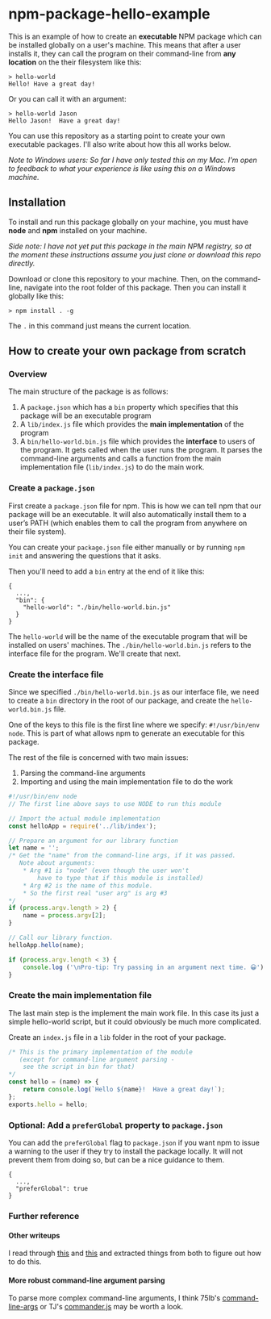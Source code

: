 # npm-package-hello-example

This is an example of how to create an **executable** NPM package which can be installed globally on a user's machine.  This means that after a user installs it, they can call the program on their command-line from **any location** on the their filesystem like this:

```
> hello-world
Hello! Have a great day!
```
Or you can call it with an argument:
```
> hello-world Jason
Hello Jason!  Have a great day!
```

You can use this repository as a starting point to create your own executable packages.  I'll also write about how this all works below.

*Note to Windows users:  So far I have only tested this on my Mac. I'm open to feedback to what your experience is like using this on a Windows machine.*

## Installation
To install and run this package globally on your machine, you must have **node** and **npm** installed on your machine. 

*Side note: I have not yet put this package in the main NPM registry, so at the moment these instructions assume you just clone or download this repo directly.*

Download or clone this repository to your machine.  Then, on the command-line, navigate into the root folder of this package.  Then you can install it globally like this:

```
> npm install . -g
```
The `.` in this command just means the current location.

## How to create your own package from scratch

### Overview
The main structure of the package is as follows:
1. A `package.json` which has a `bin` property which specifies that this package will be an executable program
2. A `lib/index.js` file which provides the **main implementation** of the program
3. A `bin/hello-world.bin.js` file which provides the **interface** to users of the program. It gets called when the user runs the program. It parses the command-line arguments and calls a function from the main implementation file (`lib/index.js`) to do the main work.

### Create a `package.json`
First create a `package.json` file for npm. This is how we can tell npm that our package will be an executable.  It will also automatically install them to a user’s PATH (which enables them to call the program from anywhere on their file system).

You can create your `package.json` file either manually or by running `npm init` and answering the questions that it asks.

Then you'll need to add a `bin` entry at the end of it like this:
```
{
  ...,
  "bin": {
    "hello-world": "./bin/hello-world.bin.js"
  }
}
```
The `hello-world` will be the name of the executable program that will be installed on users' machines.  The `./bin/hello-world.bin.js` refers to the interface file for the program.  We'll create that next.

### Create the interface file
Since we specified `./bin/hello-world.bin.js` as our interface file, we need to create a `bin` directory in the root of our package, and create the `hello-world.bin.js` file.

One of the keys to this file is the first line where we specify: `#!/usr/bin/env node`.  This is part of what allows npm to generate an executable for this package.

The rest of the file is concerned with two main issues:
1. Parsing the command-line arguments
2. Importing and using the main implementation file to do the work

```javascript
#!/usr/bin/env node
// The first line above says to use NODE to run this module

// Import the actual module implementation
const helloApp = require('../lib/index');

// Prepare an argument for our library function
let name = '';
/* Get the "name" from the command-line args, if it was passed.
   Note about arguments: 
    * Arg #1 is "node" (even though the user won't
        have to type that if this module is installed)
    * Arg #2 is the name of this module.
    * So the first real "user arg" is arg #3
*/
if (process.argv.length > 2) {
    name = process.argv[2];
}

// Call our library function.
helloApp.hello(name);

if (process.argv.length < 3) {
    console.log ('\nPro-tip: Try passing in an argument next time. 😀');
}
```

### Create the main implementation file
The last main step is the implement the main work file.  In this case its just a simple hello-world script, but it could obviously be much more complicated.

Create an `index.js` file in a `lib` folder in the root of your package.
```javascript
/* This is the primary implementation of the module
   (except for command-line argument parsing - 
    see the script in bin for that)
*/
const hello = (name) => {
    return console.log(`Hello ${name}!  Have a great day!`);
};
exports.hello = hello;
```

### Optional: Add a `preferGlobal` property to `package.json`
You can add the `preferGlobal` flag to `package.json` if you want npm to issue a warning to the user if they try to install the package locally.  It will not prevent them from doing so, but can be a nice guidance to them.

```
{
  ...,
  "preferGlobal": true
}
```

### Further reference
#### Other writeups
I read through [this](http://markmarkoh.com/nodejs-npm-and-executables/) and [this](https://ourcodeworld.com/articles/read/393/how-to-create-a-global-module-for-node-js-properly) and extracted things from both to figure out how to do this. 

#### More robust command-line argument parsing
To parse more complex command-line arguments, I think 75lb's [command-line-args](https://github.com/75lb/command-line-args/) or TJ's [commander.js](https://github.com/tj/commander.js/) may be worth a look.

